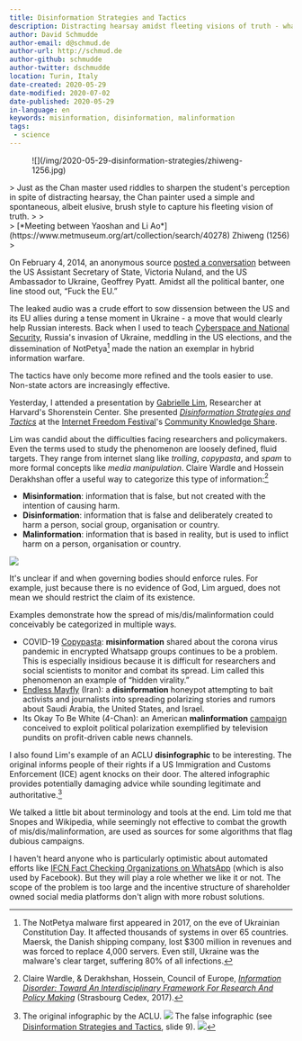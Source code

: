 ```yaml
---
title: Disinformation Strategies and Tactics
description: Distracting hearsay amidst fleeting visions of truth - what it looks like and what can be done.
author: David Schmudde
author-email: d@schmud.de
author-url: http://schmud.de
author-github: schmudde
author-twitter: dschmudde
location: Turin, Italy
date-created: 2020-05-29
date-modified: 2020-07-02
date-published: 2020-05-29
in-language: en
keywords: misinformation, disinformation, malinformation
tags:
 - science
---
```


<figure class="fullwidth">
![](/img/2020-05-29-disinformation-strategies/zhiweng-1256.jpg)
</figure>

<div class="epigraph">
> Just as the Chan master used riddles to sharpen the student's perception in spite of distracting hearsay, the Chan painter used a simple and spontaneous, albeit elusive, brush style to capture his fleeting vision of truth.
>
> <footer>
> [*Meeting between Yaoshan and Li Ao*](https://www.metmuseum.org/art/collection/search/40278) Zhiweng (1256) <small><a rel="license" href="https://creativecommons.org/publicdomain/zero/1.0/"><i class="fa fa-creative-commons"></i></a></small>
> </footer>
</div>


On February 4, 2014, an anonymous source [posted a conversation](https://www.youtube.com/watch?v=MSxaa-67yGM#t=89) between the US Assistant Secretary of State, Victoria Nuland, and the US Ambassador to Ukraine, Geoffrey Pyatt. Amidst all the political banter, one line stood out, &ldquo;Fuck the EU.&rdquo;

The leaked audio was a crude effort to sow dissension between the US and its EU allies during a tense moment in Ukraine - a move that would clearly help Russian interests. Back when I used to teach [Cyberspace and National Security](http://www.beyondtheframe.digital/nat-sec/), Russia's invasion of Ukraine, meddling in the US elections, and the dissemination of NotPetya[^notpetya] made the nation an exemplar in hybrid information warfare.

[^notpetya]: The NotPetya malware first appeared in 2017, on the eve of Ukrainian Constitution Day. It affected thousands of systems in over 65 countries. Maersk, the Danish shipping company, lost $300 million in revenues and was forced to replace 4,000 servers. Even still, Ukraine was the malware's clear target, suffering 80% of all infections.

The tactics have only become more refined and the tools easier to use. Non-state actors are increasingly effective.

Yesterday, I attended a presentation by [Gabrielle Lim](https://gabriellelim.com/), Researcher at Harvard's Shorenstein Center. She presented [*Disinformation Strategies and Tactics*](https://internetfreedomfestival.org/wiki/index.php/Disinformation_Strategies_and_Tactics) at the [Internet Freedom Festival](https://internetfreedomfestival.org/)'s [Community Knowledge Share](https://internetfreedomfestival.org/wiki/index.php/Community_Knowledge_Share).

Lim was candid about the difficulties facing researchers and policymakers. Even the terms used to study the phenomenon are loosely defined, fluid targets. They range from internet slang like *trolling*, *copypasta*, and *spam* to more formal concepts like *media manipulation*. Claire Wardle and Hossein Derakhshan offer a useful way to categorize this type of information:[^info-disorder]

[^info-disorder]: Claire Wardle, & Derakhshan, Hossein, Council of Europe, *[Information Disorder: Toward An Interdisciplinary Framework For Research And Policy Making](/papers/report-mal-dis-mis-information-2017.pdf)* (Strasbourg Cedex, 2017).

- **Misinformation**: information that is false, but not created with the intention of causing harm.
- **Disinformation**: information that is false and deliberately created to harm a person, social group, organisation or country.
- **Malinformation**: information that is based in reality, but is used to inflict harm on a person, organisation or country.

![](/img/2020-05-29-disinformation-strategies/mis-dis-mal-info-venn-2017.png)

It's unclear if and when governing bodies should enforce rules. For example, just because there is no evidence of God, Lim argued, does not mean we should restrict the claim of its existence.

Examples demonstrate how the spread of mis/dis/malinformation could conceivably be categorized in multiple ways.

- COVID-19 [Copypasta](https://en.wikipedia.org/wiki/Copypasta): **misinformation** shared about the corona virus pandemic in encrypted Whatsapp groups continues to be a problem. This is especially insidious because it is difficult for researchers and social scientists to monitor and combat its spread. Lim called this phenomenon an example of &ldquo;hidden virality.&rdquo;
- [Endless Mayfly](https://citizenlab.ca/2019/05/burned-after-reading-endless-mayflys-ephemeral-disinformation-campaign/) (Iran): a **disinformation** honeypot attempting to bait activists and journalists into spreading polarizing stories and rumors about Saudi Arabia, the United States, and Israel.
- Its Okay To Be White (4-Chan): an American **malinformation** [campaign](http://itsokaytobewhite.info/) conceived to exploit political polarization exemplified by television pundits on profit-driven cable news channels.

I also found Lim's example of an ACLU **disinfographic** to be interesting. The original informs people of their rights if a US Immigration and Customs Enforcement (ICE) agent knocks on their door. The altered infographic provides potentially damaging advice while sounding legitimate and authoritative.[^aclu-ice]

[^aclu-ice]: The original infographic by the ACLU. ![](/img/2020-05-29-disinformation-strategies/aclu-ice.jpg) The false infographic (see [Disinformation Strategies and Tactics](https://cryptpad.fr/file/#/2/file/e+onWiI-MjVlGMH7vffcV9-d/), slide 9). ![](/img/2020-05-29-disinformation-strategies/aclu-false.png)

We talked a little bit about terminology and tools at the end. Lim told me that Snopes and Wikipedia, while seemingly not effective to combat the growth of mis/dis/malinformation, are used as sources for some algorithms that flag dubious campaigns.

I haven't heard anyone who is particularly optimistic about automated efforts like [IFCN Fact Checking Organizations on WhatsApp](https://faq.whatsapp.com/126787958113983) (which is also used by Facebook). But they will play a role whether we like it or not. The scope of the problem is too large and the incentive structure of shareholder owned social media platforms don't align with more robust solutions.
